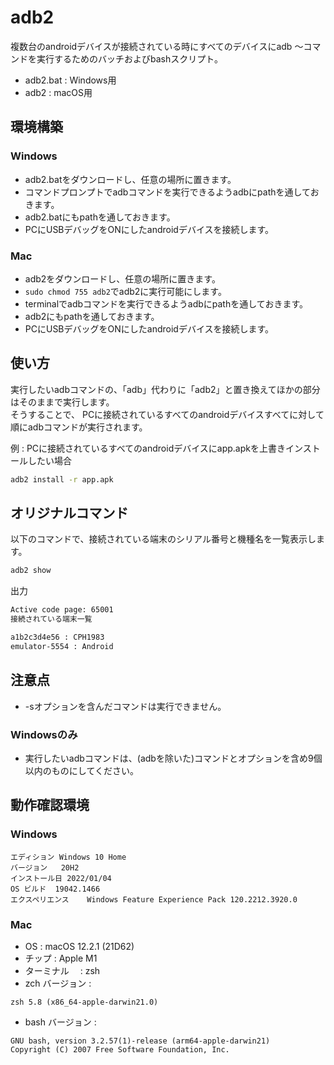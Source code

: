 # adb2
複数台のandroidデバイスが接続されている時にすべてのデバイスにadb ～コマンドを実行するためのバッチおよびbashスクリプト。

 - adb2.bat : Windows用
 - adb2    : macOS用


## 環境構築
### Windows
- adb2.batをダウンロードし、任意の場所に置きます。
- コマンドプロンプトでadbコマンドを実行できるようadbにpathを通しておきます。
- adb2.batにもpathを通しておきます。
- PCにUSBデバッグをONにしたandroidデバイスを接続します。

### Mac
- adb2をダウンロードし、任意の場所に置きます。
- `sudo chmod 755 adb2`でadb2に実行可能にします。
- terminalでadbコマンドを実行できるようadbにpathを通しておきます。
- adb2にもpathを通しておきます。
- PCにUSBデバッグをONにしたandroidデバイスを接続します。


## 使い方
実行したいadbコマンドの、「adb」代わりに「adb2」と置き換えてほかの部分はそのままで実行します。 <Br>
そうすることで、 PCに接続されているすべてのandroidデバイスすべてに対して順にadbコマンドが実行されます。<Br>


例 : PCに接続されているすべてのandroidデバイスにapp.apkを上書きインストールしたい場合

 ```bat
 adb2 install -r app.apk
 ```
 ## オリジナルコマンド
 以下のコマンドで、接続されている端末のシリアル番号と機種名を一覧表示します。 
 ```bat
 adb2 show
 ```
 出力

 ```bat
 Active code page: 65001
 接続されている端末一覧
 
 a1b2c3d4e56 : CPH1983 
 emulator-5554 : Android
 ```

 ## 注意点
 - -sオプションを含んだコマンドは実行できません。
 ### Windowsのみ
 - 実行したいadbコマンドは、(adbを除いた)コマンドとオプションを含め9個以内のものにしてください。
 
 ## 動作確認環境
 ### Windows
 ```
 エディション	Windows 10 Home
バージョン	20H2
インストール日	‎2022/‎01/‎04
OS ビルド	19042.1466
エクスペリエンス	Windows Feature Experience Pack 120.2212.3920.0
```
 ### Mac
 
 - OS : macOS 12.2.1 (21D62)
 - チップ : Apple M1
 - ターミナル　 : zsh
 - zch バージョン : 
 ```
 zsh 5.8 (x86_64-apple-darwin21.0)
 ```
 - bash バージョン : 
 ```
 GNU bash, version 3.2.57(1)-release (arm64-apple-darwin21)
 Copyright (C) 2007 Free Software Foundation, Inc.
 ```


